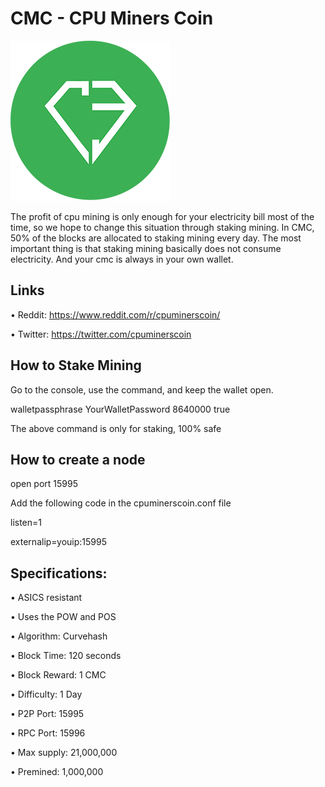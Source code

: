 CMC - CPU Miners Coin 
========
![](src/qt/res/icons/cpuminerscoin.png)

The profit of cpu mining is only enough for your electricity bill most of the time, so we hope to change this situation through staking mining. In CMC, 50% of the blocks are allocated to staking mining every day. The most important thing is that staking mining basically does not consume electricity. And your cmc is always in your own wallet.

Links
----------------

• Reddit: https://www.reddit.com/r/cpuminerscoin/

• Twitter: https://twitter.com/cpuminerscoin


How to Stake Mining
----------------------
Go to the console, use the command, and keep the wallet open.

walletpassphrase YourWalletPassword 8640000 true

The above command is only for staking, 100% safe


How to create a node
----------------------
open port 15995

Add the following code in the cpuminerscoin.conf file

listen=1

externalip=youip:15995


Specifications:
----------------------

• ASICS resistant

• Uses the POW and POS

• Algorithm:        Curvehash

• Block Time:       120 seconds

• Block Reward:     1 CMC

• Difficulty:       1 Day

• P2P Port:         15995

• RPC Port:         15996

• Max supply:      21,000,000

• Premined:      1,000,000


